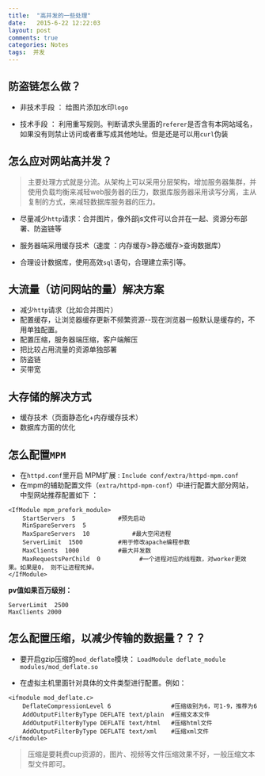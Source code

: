 ```yaml
---
title:  "高并发的一些处理"
date:   2015-6-22 12:22:03
layout: post
comments: true
categories: Notes
tags:  并发
---
```




## 防盗链怎么做？

- 非技术手段 ： 给图片添加水印`logo`

- 技术手段   ： 利用重写规则。判断请求头里面的`referer`是否含有本网站域名，如果没有则禁止访问或者重写成其他地址。但是还是可以用`curl`伪装

## 怎么应对网站高并发？


> 主要处理方式就是分流。从架构上可以采用分层架构，增加服务器集群，并使用负载均衡来减轻web服务器的压力，数据库服务器采用读写分离，主从复制的方式，来减轻数据库服务器的压力。

- 尽量减少`http`请求：合并图片，像外部js文件可以合并在一起、资源分布部署、防盗链等

- 服务器端采用缓存技术（速度 ：内存缓存>静态缓存>查询数据库）

- 合理设计数据库，使用高效`sql`语句，合理建立索引等。

## 大流量（访问网站的量）解决方案

- 减少`http`请求（比如合并图片）
- 配置缓存，让浏览器缓存更新不频繁资源--现在浏览器一般默认是缓存的，不用单独配置。
- 配置压缩，服务器端压缩，客户端解压
- 把比较占用流量的资源单独部署
- 防盗链
- 买带宽

## 大存储的解决方式

- 缓存技术（页面静态化+内存缓存技术）
- 数据库方面的优化



## 怎么配置`MPM`

- 在`httpd.conf`里开启 MPM扩展  : `Include conf/extra/httpd-mpm.conf`
- 在mpm的辅助配置文件（`extra/httpd-mpm-conf`）中进行配置大部分网站，中型网站推荐配置如下 ：

``` 
<IfModule mpm_prefork_module>
	StartServers  5  		   #预先启动
	MinSpareServers  5
	MaxSpareServers  10 		   #最大空闲进程
	ServerLimit  1500  		   #用于修改apache编程参数
	MaxClients  1000  		   #最大并发数
	MaxRequestsPerChild  0      	 #一个进程对应的线程数，对worker更效果。如果是0， 则不让进程死掉。 
</IfModule>
```

**pv值如果百万级别：**

```
ServerLimit  2500
MaxClients 2000
```

## 怎么配置压缩，以减少传输的数据量？？？

- 要开启gzip压缩的`mod_deflate`模块： `LoadModule deflate_module modules/mod_deflate.so`

- 在虚拟主机里面针对具体的文件类型进行配置。例如：

``` 
<ifmodule mod_deflate.c> 
	DeflateCompressionLevel 6                 #压缩级别为6，可1-9，推荐为6 
	AddOutputFilterByType DEFLATE text/plain  #压缩文本文件 
	AddOutputFilterByType DEFLATE text/html   #压缩html文件 
	AddOutputFilterByType DEFLATE text/xml    #压缩xml文件
</ifmodule>
```

> 压缩是要耗费cup资源的，图片、视频等文件压缩效果不好，一般压缩文本型文件即可。

